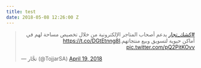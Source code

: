 ```yaml
---
title: test
date: 2018-05-08 12:26:00 Z
---
```


<blockquote class="twitter-tweet" data-lang="en"><p lang="ar" dir="rtl"><a href="https://twitter.com/hashtag/%D9%83%D8%B4%D9%83_%D8%AA%D8%AC%D8%A7%D8%B1?src=hash&amp;ref_src=twsrc%5Etfw">#كشك_تجار</a> يدعم أصحاب المتاجر الإلكترونية من خلال تخصيص مساحة لهم في أماكن حيوية لتسويق وبيع منتجاتهم.<a href="https://t.co/DGtEtnng8I">https://t.co/DGtEtnng8I</a> <a href="https://t.co/pQ2PitKOvv">pic.twitter.com/pQ2PitKOvv</a></p>&mdash; تجَّار (@TojjarSA) <a href="https://twitter.com/TojjarSA/status/986976729611866114?ref_src=twsrc%5Etfw">April 19, 2018</a></blockquote>
<script async src="https://platform.twitter.com/widgets.js" charset="utf-8"></script>
